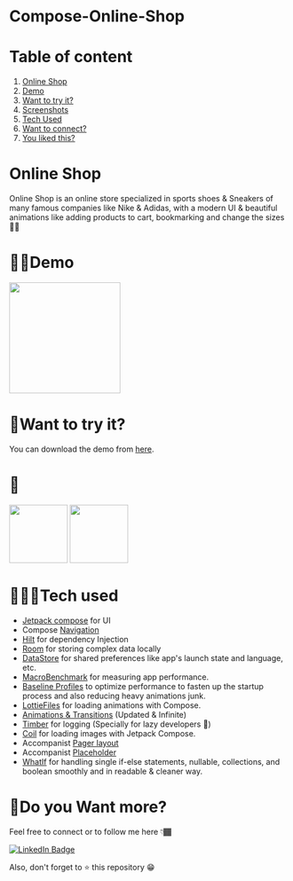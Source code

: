 # Compose-Online-Shop
# Table of content
1. [Online Shop](#online-shop)
2. [Demo](#demo)
3. [Want to try it?](#want-to-try-it)
4. [Screenshots](#screenshots)
5. [Tech Used](#tech-used)
6. [Want to connect?](#do-you-want-more)
7. [You liked this?](#you-like-what-iam-doing)


# Online Shop

Online Shop is an online store specialized in sports shoes & Sneakers of many famous companies like Nike & Adidas, with a modern UI & beautiful animations like adding products to cart, bookmarking and change the sizes 🤩🔥


# 🤳🏾Demo

<img src="https://github.com/mustfaibra/RoFFu/blob/master/app/demo/ruffo_demo.gif" width="200">


# 🧐Want to try it?

You can download the demo from [here](https://github.com/rjfahad44/Compose-Online-Shop/tree/main).


# 📸




<img src="https://" width="105">
<img src="https://" width="105">



# 🧑🏾‍💻Tech used

* [Jetpack compose](https://developer.android.com/jetpack/compose) for UI
* Compose [Navigation](https://developer.android.com/jetpack/compose/navigation)
* [Hilt](https://developer.android.com/training/dependency-injection/hilt-jetpack) for dependency Injection
* [Room](https://developer.android.com/training/data-storage/room) for storing complex data locally
* [DataStore](https://developer.android.com/topic/libraries/architecture/datastore) for shared preferences like app's launch state and language, etc.
* [MacroBenchmark](https://developer.android.com/topic/performance/benchmarking/macrobenchmark-overview) for measuring app performance.
* [Baseline Profiles](https://developer.android.com/topic/performance/baselineprofiles) to optimize performance to fasten up the startup process and also reducing heavy animations junk.
* [LottieFiles](https://github.com/airbnb/lottie/blob/master/android-compose.md) for loading animations with Compose.
* [Animations & Transitions](https://developer.android.com/jetpack/compose/animation) (Updated & Infinite)
* [Timber](https://github.com/JakeWharton/timber) for logging (Specially for lazy developers 🤣)
* [Coil](https://coil-kt.github.io/coil/compose/) for loading images with Jetpack Compose.
* Accompanist [Pager layout](https://google.github.io/accompanist/pager/)
* Accompanist [Placeholder](https://google.github.io/accompanist/placeholder/)
* [WhatIf](https://github.com/skydoves/WhatIf) for handling single if-else statements, nullable, collections, and boolean smoothly and in readable & cleaner way.


# 🔗Do you Want more?

Feel free to connect or to follow me here 👇🏾

<a href="https://www.linkedin.com/in/fahad-alam-21b8601a9/">
      <img src="https://img.shields.io/badge/LinkedIn-blue?style=for-the-badge&logo=linkedin&logoColor=white" alt="LinkedIn Badge"/>
 </a>


Also, don't forget to ⭐ this repository 😁
